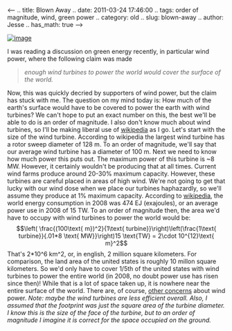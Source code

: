 <--
.. title: Blown Away
.. date: 2011-03-24 17:46:00
.. tags: order of magnitude, wind, green power
.. category: old
.. slug: blown-away
.. author: Jesse
.. has_math: true
-->


[![image](http://2.bp.blogspot.com/-NFVShpYzscc/TYutYtPSIVI/AAAAAAAAAEM/vRA8KbFV6tc/s200/wind-turbine-2.jpg)](http://2.bp.blogspot.com/-NFVShpYzscc/TYutYtPSIVI/AAAAAAAAAEM/vRA8KbFV6tc/s1600/wind-turbine-2.jpg)

I was reading a discussion on green energy recently, in particular wind
power, where the following claim was made

> *enough wind turbines to power the world would cover the surface of
> the world.*

Now, this was quickly decried by supporters of wind power, but the claim
has stuck with me. The question on my mind today is: How much of the
earth's surface would have to be covered to power the earth with wind
turbines? We can't hope to put an exact number on this, the best we'll
be able to do is an order of magnitude. I also don't know much about
wind turbines, so I'll be making liberal use of
[wikipedia](http://en.wikipedia.org/wiki/Wind_turbine) as I go. Let's
start with the size of the wind turbine. According to wikipedia the
largest wind turbine has a rotor sweep diameter of 128 m. To an order of
magnitude, we'll say that our average wind turbine has a diameter of 100
m. Next we need to know how much power this puts out. The maximum power
of this turbine is \~8 MW. However, it certainly wouldn't be producing
that at all times. Current wind farms produce around 20-30% maximum
capacity. However, these turbines are careful placed in areas of high
wind. We're not going to get that lucky with our wind dose when we place
our turbines haphazardly, so we'll assume they produce at 1% maximum
capacity. According to
[wikipedia](http://en.wikipedia.org/wiki/World_energy_resources_and_consumption),
the world energy consumption in 2008 was 474 EJ (exajoules), or an
average power use in 2008 of 15 TW. To an order of magnitude then, the
area we'd have to occupy with wind turbines to power the world would be:
$$\left( \frac{(100\text{ m})^2}{1\text{
turbine}}\right)\left(\frac{1\text{ turbine}}{.01*8 \text{
MW}}\right)15 \text{TW} = 2\cdot 10^{12}\text{ m}^2$$ That's
2*10^6 km^2, or, in english, 2 million square kilometers. For
comparison, the land area of the united states is roughly 10 millon
square kilometers. So we'd only have to cover 1/5th of the united states
with wind turbines to power the entire world (in 2008, no doubt power
use has risen since then)! While that is a lot of space taken up, it is
nowhere near the entire surface of the world. There are, of course,
[other concerns](http://xkcd.com/556/) about wind power. *Note: maybe
the wind turbines are less efficient overall. Also, I assumed that the
footprint was just the square area of the turbine diameter. I know this
is the size of the face of the turbine, but to an order of magnitude I
imagine it is correct for the space occupied on the ground.*

